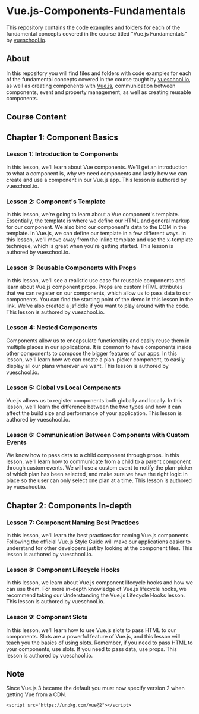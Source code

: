 # Vue.js-Components-Fundamentals

This repository contains the code examples and folders for each of the fundamental concepts covered in the course titled "Vue.js Fundamentals" by [vueschool.io](https://vueschool.io/).

## About
In this repository you will find files and folders with code examples for each of the fundamental concepts covered in the course taught by [vueschool.io](https://vueschool.io/), as well as creating components with [Vue.js](https://vuejs.org/), communication between components, event and property management, as well as creating reusable components.

## Course Content

## Chapter 1: Component Basics
### Lesson 1: Introduction to Components
In this lesson, we'll learn about Vue components. We'll get an introduction to what a component is, why we need components and lastly how we can create and use a component in our Vue.js app. This lesson is authored by vueschool.io.

### Lesson 2: Component's Template
In this lesson, we're going to learn about a Vue component's template. Essentially, the template is where we define our HTML and general markup for our component. We also bind our component's data to the DOM in the template. In Vue.js, we can define our template in a few different ways. In this lesson, we'll move away from the inline template and use the x-template technique, which is great when you're getting started. This lesson is authored by vueschool.io.

### Lesson 3: Reusable Components with Props
In this lesson, we'll see a realistic use case for reusable components and learn about Vue.js component props. Props are custom HTML attributes that we can register on our components, which allow us to pass data to our components. You can find the starting point of the demo in this lesson in the link. We've also created a jsfiddle if you want to play around with the code. This lesson is authored by vueschool.io.

### Lesson 4: Nested Components
Components allow us to encapsulate functionality and easily reuse them in multiple places in our applications. It is common to have components inside other components to compose the bigger features of our apps. In this lesson, we'll learn how we can create a plan-picker component, to easily display all our plans wherever we want. This lesson is authored by vueschool.io.

### Lesson 5: Global vs Local Components
Vue.js allows us to register components both globally and locally. In this lesson, we'll learn the difference between the two types and how it can affect the build size and performance of your application. This lesson is authored by vueschool.io.

### Lesson 6: Communication Between Components with Custom Events
We know how to pass data to a child component through props. In this lesson, we'll learn how to communicate from a child to a parent component through custom events. We will use a custom event to notify the plan-picker of which plan has been selected, and make sure we have the right logic in place so the user can only select one plan at a time. This lesson is authored by vueschool.io.

## Chapter 2: Components In-depth
### Lesson 7: Component Naming Best Practices
In this lesson, we'll learn the best practices for naming Vue.js components. Following the official Vue.js Style Guide will make our applications easier to understand for other developers just by looking at the component files. This lesson is authored by vueschool.io.

### Lesson 8: Component Lifecycle Hooks
In this lesson, we learn about Vue.js component lifecycle hooks and how we can use them. For more in-depth knowledge of Vue.js lifecycle hooks, we recommend taking our Understanding the Vue.js Lifecycle Hooks lesson. This lesson is authored by vueschool.io.

### Lesson 9: Component Slots
In this lesson, we'll learn how to use Vue.js slots to pass HTML to our components. Slots are a powerful feature of Vue.js, and this lesson will teach you the basics of using slots. Remember, if you need to pass HTML to your components, use slots. If you need to pass data, use props. This lesson is authored by vueschool.io.

## Note
Since Vue.js 3 became the default you must now specify version 2 when getting Vue from a CDN.
```
<script src="https://unpkg.com/vue@2"></script>
```
